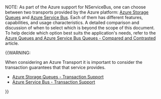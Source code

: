 NOTE: As part of the Azure support for NServiceBus, one can choose between two transports provided by the Azure platform: [Azure Storage Queues](/transports/azure-storage-queues/) and [Azure Service Bus](/transports/azure-service-bus/). Each of them has different features, capabilities, and usage characteristics. A detailed comparison and discussion of when to select which is beyond the scope of this document. To help decide which option best suits the application's needs, refer to the  [Azure Queues and Azure Service Bus Queues - Compared and Contrasted](https://docs.microsoft.com/en-us/azure/service-bus-messaging/service-bus-azure-and-service-bus-queues-compared-contrasted) article.


{{WARNING:

When considering an Azure Transport it is important to consider the transaction guarantees that that service provides.

 * [Azure Storage Queues - Transaction Support](/transports/azure-storage-queues/transaction-support.md)
 * [Azure Service Bus - Transaction Support](/transports/azure-service-bus/transaction-support.md)

}}
